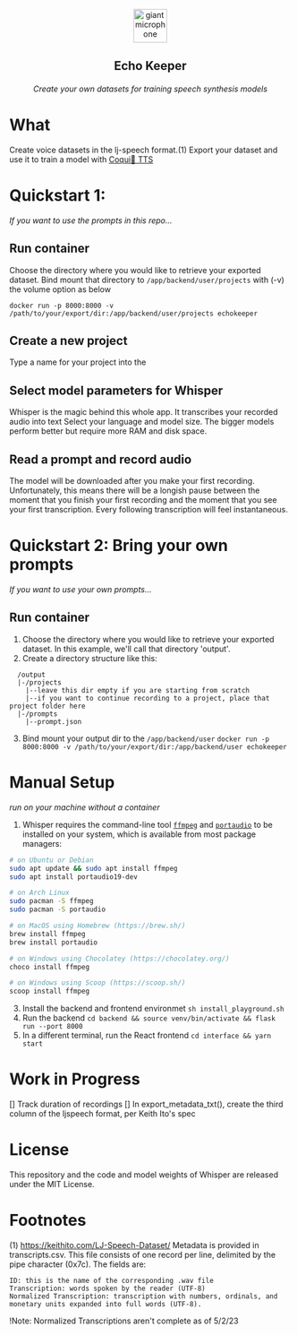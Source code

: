 <p align="center">
  <img width="60px" src="https://user-images.githubusercontent.com/6180201/124313197-cc93f200-db70-11eb-864a-fc65765fc038.png" alt="giant microphone"/>   <br/>
  <h2 align="center">Echo Keeper</h2>
  <h6 align="center">Create your own datasets for training speech synthesis models</h6>
</div>

# What

Create voice datasets in the lj-speech format.(1)
Export your dataset and use it to train a model with [Coqui🐸 TTS](https://github.com/coqui-ai/TTS)

# Quickstart 1:

_If you want to use the prompts in this repo..._

## Run container

Choose the directory where you would like to retrieve your exported dataset.
Bind mount that directory to `/app/backend/user/projects` with (-v) the volume option as below

`docker run -p 8000:8000 -v /path/to/your/export/dir:/app/backend/user/projects echokeeper`

## Create a new project

Type a name for your project into the

## Select model parameters for Whisper

Whisper is the magic behind this whole app. It transcribes your recorded audio into text
Select your language and model size. The bigger models perform better but require more RAM and disk space.

## Read a prompt and record audio

The model will be downloaded after you make your first recording. Unfortunately, this means there will be a longish pause between the moment that you finish your first recording and the moment that you see your first transcription. Every following transcription will feel instantaneous.

# Quickstart 2: Bring your own prompts

_If you want to use your own prompts..._

## Run container

1. Choose the directory where you would like to retrieve your exported dataset. In this example, we'll call that directory 'output'.
2. Create a directory structure like this:

```
  /output
  |-/projects
    |--leave this dir empty if you are starting from scratch
    |--if you want to continue recording to a project, place that project folder here
  |-/prompts
    |--prompt.json
```

3. Bind mount your output dir to the `/app/backend/user`
   `docker run -p 8000:8000 -v /path/to/your/export/dir:/app/backend/user echokeeper`

# Manual Setup

_run on your machine without a container_

1. Whisper requires the command-line tool [`ffmpeg`](https://ffmpeg.org/) and [`portaudio`](http://portaudio.com/docs/v19-doxydocs/index.html) to be installed on your system, which is available from most package managers:

```bash
# on Ubuntu or Debian
sudo apt update && sudo apt install ffmpeg
sudo apt install portaudio19-dev

# on Arch Linux
sudo pacman -S ffmpeg
sudo pacman -S portaudio

# on MacOS using Homebrew (https://brew.sh/)
brew install ffmpeg
brew install portaudio

# on Windows using Chocolatey (https://chocolatey.org/)
choco install ffmpeg

# on Windows using Scoop (https://scoop.sh/)
scoop install ffmpeg
```

3. Install the backend and frontend environmet `sh install_playground.sh`
4. Run the backend `cd backend && source venv/bin/activate && flask run --port 8000`
5. In a different terminal, run the React frontend `cd interface && yarn start`

# Work in Progress

[] Track duration of recordings
[] In export_metadata_txt(), create the third column of the ljspeech format, per Keith Ito's spec

# License

This repository and the code and model weights of Whisper are released under the MIT License.

# Footnotes

(1) https://keithito.com/LJ-Speech-Dataset/
Metadata is provided in transcripts.csv. This file consists of one record per line, delimited by the pipe character (0x7c). The fields are:

    ID: this is the name of the corresponding .wav file
    Transcription: words spoken by the reader (UTF-8)
    Normalized Transcription: transcription with numbers, ordinals, and monetary units expanded into full words (UTF-8).

!Note: Normalized Transcriptions aren't complete as of 5/2/23
